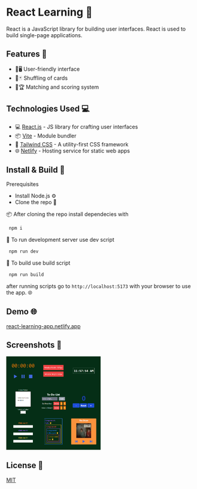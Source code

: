 # React Learning 📘

React is a JavaScript library for building user interfaces. React is used to build single-page applications.

## Features 🌟

- 🌟🖥️ User-friendly interface
- 🔀🃏 Shuffling of cards
- 🎯🏆 Matching and scoring system


## Technologies Used 💻

- 💻 [React.js](https://reactjs.org/) - JS library for crafting user interfaces
- 📦 [Vite](https://vitejs.dev/) - Module bundler
- 🎨 [Tailwind CSS](https://tailwindcss.com/) - A utility-first CSS framework
- 🌐 [Netlify](https://www.netlify.com/) - Hosting service for static web apps


## Install & Build 🔧

Prerequisites

- Install Node.js ⚙️
- Clone the repo 🔄

📦 After cloning the repo install dependecies with



 ```sh 
  npm i
```
📡 To run development server use dev script
 ```sh 
  npm run dev
```
🔧 To build use build script
 ```sh 
  npm run build
```
after running scripts go to `http://localhost:5173` with your browser to use the app. 🌐

  ## Demo  🌐
 [react-learning-app.netlify.app](https://react-learning-rctl.netlify.app) 


## Screenshots 📸
<div style="display: flex; flex-direction: row;">
    <img src="screenshots/react-learning-photo.png" alt="Home Page" style="width: 50%; margin-right: 4%;">

</div>




## License 📄

[MIT](https://choosealicense.com/licenses/mit/)
